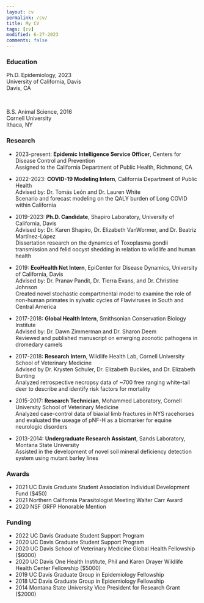```yaml
---
layout: cv
permalink: /cv/
title: My CV
tags: [cv]
modified: 6-27-2023
comments: false
---
```

### Education

Ph.D. Epidemiology, 2023<br>
University of California, Davis<br>
Davis, CA <br>

<br/>

B.S. Animal Science, 2016<br>
Cornell University<br>
Ithaca, NY <br/>

### Research

* 2023-present: **Epidemic Intelligence Service Officer**, Centers for Disease Control and Prevention<br>
Assigned to the California Department of Public Health, Richmond, CA<br>

* 2022-2023: **COVID-19 Modeling Intern**, California Department of Public Health<br>
Advised by: Dr. Tomás León and Dr. Lauren White<br>
Scenario and forecast modeling on the QALY burden of Long COVID within California

* 2019-2023: **Ph.D. Candidate**, Shapiro Laboratory, University of California, Davis<br>
Advised by: Dr. Karen Shapiro, Dr. Elizabeth VanWormer, and Dr. Beatriz Martínez-López<br>
Dissertation research on the dynamics of Toxoplasma gondii transmission and felid oocyst shedding in relation to wildlife and human health

* 2019: **EcoHealth Net Intern**, EpiCenter for Disease Dynamics, University of California, Davis<br>
Advised by: Dr. Pranav Pandit, Dr. Tierra Evans, and Dr. Christine Johnson<br>
Created novel stochastic compartmental model to examine the role of non-human primates in sylvatic cycles of Flaviviruses in South and Central America

* 2017-2018: **Global Health Intern**, Smithsonian Conservation Biology Institute<br>
Advised by: Dr. Dawn Zimmerman and Dr. Sharon Deem<br>
Reviewed and published manuscript on emerging zoonotic pathogens in dromedary camels

* 2017-2018: **Research Intern**, Wildlife Health Lab, Cornell University School of Veterinary Medicine<br>
Advised by Dr. Krysten Schuler, Dr. Elizabeth Buckles, and Dr. Elizabeth Bunting<br>
Analyzed retrospective necropsy data of ~700 free ranging white-tail deer to describe and identify risk factors for mortality

* 2015-2017: **Research Technician**, Mohammed Laboratory, Cornell University School of Veterinary Medicine<br>
Analyzed case-control data of biaxial limb fractures in NYS racehorses and evaluated the useage of pNF-H as a biomarker for equine neurologic disorders

* 2013-2014: **Undergraduate Research Assistant**, Sands Laboratory, Montana State University<br>
Assisted in the development of novel soil mineral deficiency detection system using mutant barley lines

### Awards

* 2021 UC Davis Graduate Student Association Individual Development Fund ($450)
* 2021 Northern California Parasitologist Meeting Walter Carr Award
* 2020 NSF GRFP Honorable Mention

### Funding

* 2022 UC Davis Graduate Student Support Program
* 2020 UC Davis Graduate Student Support Program
* 2020 UC Davis School of Veterinary Medicine Global Health Fellowship ($6000)
* 2020 UC Davis One Health Institute, Phil and Karen Drayer Wildlife Health Center Fellowship ($5000)
* 2019 UC Davis Graduate Group in Epidemiology Fellowship 
* 2018 UC Davis Graduate Group in Epidemiology Fellowship
* 2014 Montana State University Vice President for Research Grant ($2000)
